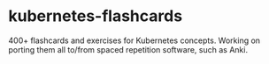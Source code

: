 # kubernetes-flashcards

400+ flashcards and exercises for Kubernetes concepts. Working on porting them all to/from spaced repetition software, such as Anki.
